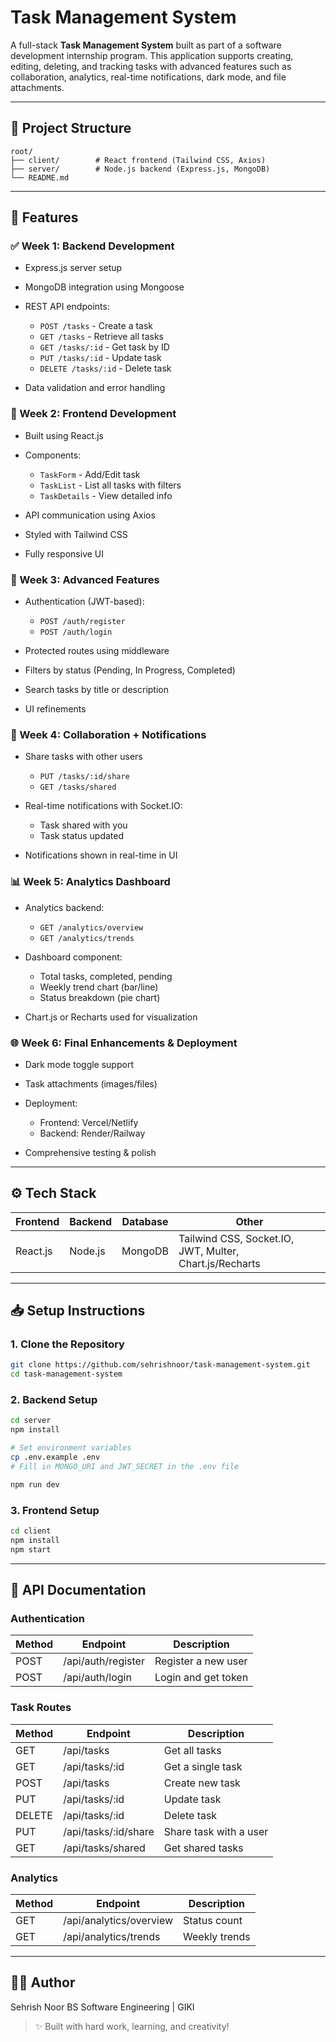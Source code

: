 # Task Management System

A full-stack **Task Management System** built as part of a software development internship program. This application supports creating, editing, deleting, and tracking tasks with advanced features such as collaboration, analytics, real-time notifications, dark mode, and file attachments.

---

## 📂 Project Structure

```
root/
├── client/        # React frontend (Tailwind CSS, Axios)
├── server/        # Node.js backend (Express.js, MongoDB)
└── README.md
```
---

## 🚀 Features

### ✅ Week 1: Backend Development

* Express.js server setup
* MongoDB integration using Mongoose
* REST API endpoints:

  * `POST /tasks` - Create a task
  * `GET /tasks` - Retrieve all tasks
  * `GET /tasks/:id` - Get task by ID
  * `PUT /tasks/:id` - Update task
  * `DELETE /tasks/:id` - Delete task
* Data validation and error handling

### 🧩 Week 2: Frontend Development

* Built using React.js
* Components:

  * `TaskForm` - Add/Edit task
  * `TaskList` - List all tasks with filters
  * `TaskDetails` - View detailed info
* API communication using Axios
* Styled with Tailwind CSS
* Fully responsive UI

### 🔐 Week 3: Advanced Features

* Authentication (JWT-based):

  * `POST /auth/register`
  * `POST /auth/login`
* Protected routes using middleware
* Filters by status (Pending, In Progress, Completed)
* Search tasks by title or description
* UI refinements

### 🤝 Week 4: Collaboration + Notifications

* Share tasks with other users

  * `PUT /tasks/:id/share`
  * `GET /tasks/shared`
* Real-time notifications with Socket.IO:

  * Task shared with you
  * Task status updated
* Notifications shown in real-time in UI

### 📊 Week 5: Analytics Dashboard

* Analytics backend:

  * `GET /analytics/overview`
  * `GET /analytics/trends`
* Dashboard component:

  * Total tasks, completed, pending
  * Weekly trend chart (bar/line)
  * Status breakdown (pie chart)
* Chart.js or Recharts used for visualization

### 🌐 Week 6: Final Enhancements & Deployment

* Dark mode toggle support
* Task attachments (images/files)
* Deployment:

  * Frontend: Vercel/Netlify
  * Backend: Render/Railway
* Comprehensive testing & polish

---

## ⚙️ Tech Stack

| Frontend | Backend | Database | Other                                                   |
| -------- | ------- | -------- | ------------------------------------------------------- |
| React.js | Node.js | MongoDB  | Tailwind CSS, Socket.IO, JWT, Multer, Chart.js/Recharts |

---

## 📥 Setup Instructions

### 1. Clone the Repository

```bash
git clone https://github.com/sehrishnoor/task-management-system.git
cd task-management-system
```

### 2. Backend Setup

```bash
cd server
npm install

# Set environment variables
cp .env.example .env
# Fill in MONGO_URI and JWT_SECRET in the .env file

npm run dev
```

### 3. Frontend Setup

```bash
cd client
npm install
npm start
```

---

## 🔐 API Documentation

### Authentication

| Method | Endpoint           | Description         |
| ------ | ------------------ | ------------------- |
| POST   | /api/auth/register | Register a new user |
| POST   | /api/auth/login    | Login and get token |

### Task Routes

| Method | Endpoint              | Description            |
| ------ | --------------------- | ---------------------- |
| GET    | /api/tasks            | Get all tasks          |
| GET    | /api/tasks/\:id       | Get a single task      |
| POST   | /api/tasks            | Create new task        |
| PUT    | /api/tasks/\:id       | Update task            |
| DELETE | /api/tasks/\:id       | Delete task            |
| PUT    | /api/tasks/\:id/share | Share task with a user |
| GET    | /api/tasks/shared     | Get shared tasks       |

### Analytics

| Method | Endpoint                | Description   |
| ------ | ----------------------- | ------------- |
| GET    | /api/analytics/overview | Status count  |
| GET    | /api/analytics/trends   | Weekly trends |


---

## 🙋‍♂️ Author

Sehrish Noor
BS Software Engineering | GIKI

> ✨ Built with hard work, learning, and creativity!
